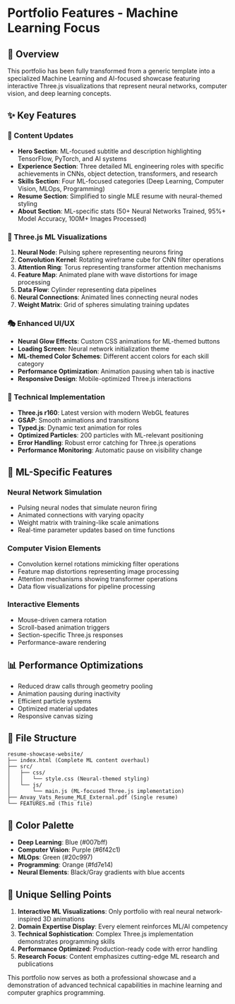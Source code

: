 # Portfolio Features - Machine Learning Focus

## 🧠 Overview
This portfolio has been fully transformed from a generic template into a specialized Machine Learning and AI-focused showcase featuring interactive Three.js visualizations that represent neural networks, computer vision, and deep learning concepts.

## ✨ Key Features

### 🎯 Content Updates
- **Hero Section**: ML-focused subtitle and description highlighting TensorFlow, PyTorch, and AI systems
- **Experience Section**: Three detailed ML engineering roles with specific achievements in CNNs, object detection, transformers, and research
- **Skills Section**: Four ML-focused categories (Deep Learning, Computer Vision, MLOps, Programming)
- **Resume Section**: Simplified to single MLE resume with neural-themed styling
- **About Section**: ML-specific stats (50+ Neural Networks Trained, 95%+ Model Accuracy, 100M+ Images Processed)

### 🎨 Three.js ML Visualizations
1. **Neural Node**: Pulsing sphere representing neurons firing
2. **Convolution Kernel**: Rotating wireframe cube for CNN filter operations
3. **Attention Ring**: Torus representing transformer attention mechanisms
4. **Feature Map**: Animated plane with wave distortions for image processing
5. **Data Flow**: Cylinder representing data pipelines
6. **Neural Connections**: Animated lines connecting neural nodes
7. **Weight Matrix**: Grid of spheres simulating training updates

### 🎭 Enhanced UI/UX
- **Neural Glow Effects**: Custom CSS animations for ML-themed buttons
- **Loading Screen**: Neural network initialization theme
- **ML-themed Color Schemes**: Different accent colors for each skill category
- **Performance Optimization**: Animation pausing when tab is inactive
- **Responsive Design**: Mobile-optimized Three.js interactions

### 🚀 Technical Implementation
- **Three.js r160**: Latest version with modern WebGL features
- **GSAP**: Smooth animations and transitions
- **Typed.js**: Dynamic text animation for roles
- **Optimized Particles**: 200 particles with ML-relevant positioning
- **Error Handling**: Robust error catching for Three.js operations
- **Performance Monitoring**: Automatic pause on visibility change

## 🎯 ML-Specific Features

### Neural Network Simulation
- Pulsing neural nodes that simulate neuron firing
- Animated connections with varying opacity
- Weight matrix with training-like scale animations
- Real-time parameter updates based on time functions

### Computer Vision Elements
- Convolution kernel rotations mimicking filter operations
- Feature map distortions representing image processing
- Attention mechanisms showing transformer operations
- Data flow visualizations for pipeline processing

### Interactive Elements
- Mouse-driven camera rotation
- Scroll-based animation triggers
- Section-specific Three.js responses
- Performance-aware rendering

## 📊 Performance Optimizations
- Reduced draw calls through geometry pooling
- Animation pausing during inactivity
- Efficient particle systems
- Optimized material updates
- Responsive canvas sizing

## 🔧 File Structure
```
resume-showcase-website/
├── index.html (Complete ML content overhaul)
├── src/
│   ├── css/
│   │   └── style.css (Neural-themed styling)
│   └── js/
│       └── main.js (ML-focused Three.js implementation)
├── Anvay_Vats_Resume_MLE_External.pdf (Single resume)
└── FEATURES.md (This file)
```

## 🎨 Color Palette
- **Deep Learning**: Blue (#007bff)
- **Computer Vision**: Purple (#6f42c1)  
- **MLOps**: Green (#20c997)
- **Programming**: Orange (#fd7e14)
- **Neural Elements**: Black/Gray gradients with blue accents

## 🌟 Unique Selling Points
1. **Interactive ML Visualizations**: Only portfolio with real neural network-inspired 3D animations
2. **Domain Expertise Display**: Every element reinforces ML/AI competency
3. **Technical Sophistication**: Complex Three.js implementation demonstrates programming skills
4. **Performance Optimized**: Production-ready code with error handling
5. **Research Focus**: Content emphasizes cutting-edge ML research and publications

This portfolio now serves as both a professional showcase and a demonstration of advanced technical capabilities in machine learning and computer graphics programming.
